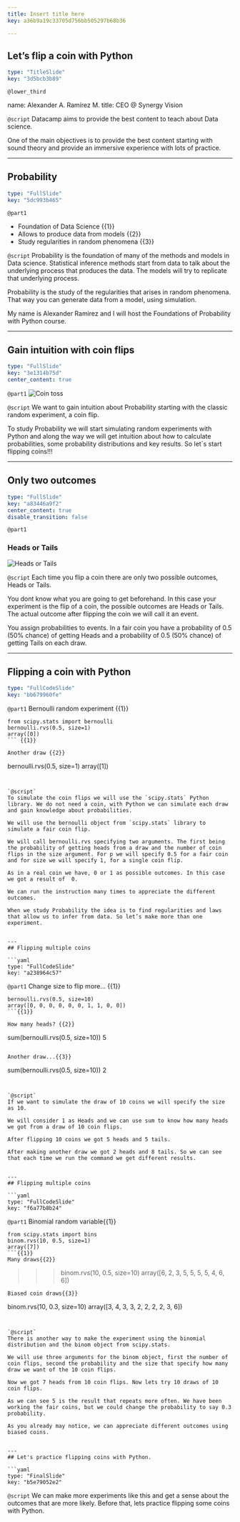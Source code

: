 ```yaml
---
title: Insert title here
key: a36b9a19c33705d756bb505297b68b36

---
```

## Let’s flip a coin with Python

```yaml
type: "TitleSlide"
key: "3d5bcb3b89"
```

`@lower_third`

name: Alexander A. Ramírez M.
title: CEO @ Synergy Vision


`@script`
Datacamp aims to provide the best content to teach about Data science. 

One of the main objectives is to provide the best content starting with sound theory and provide an immersive experience with lots of practice.


---
## Probability

```yaml
type: "FullSlide"
key: "5dc993b465"
```

`@part1`
- Foundation of Data Science {{1}}
- Allows to produce data from models {{2}}
- Study regularities in random phenomena {{3}}


`@script`
Probability is the foundation of many of the methods and models in Data science. Statistical inference methods start from data to talk about the underlying process that produces the data. The models will try to replicate that underlying process.

Probability is the study of the regularities that arises in random phenomena. That way you can generate data from a model, using simulation.

My name is Alexander Ramirez and I will host the Foundations of Probability with Python course.


---
## Gain intuition with coin flips

```yaml
type: "FullSlide"
key: "3e1314b75d"
center_content: true
```

`@part1`
![Coin toss](https://synergy.vision/assets/datacamp/images/coin-toss.jpg)


`@script`
We want to gain intuition about Probability starting with the classic random experiment, a coin flip.

To study Probability we will start simulating random experiments with Python and along the way we will get intuition about how to calculate probabilities, some probability distributions and key results. So let´s start flipping coins!!!


---
## Only two outcomes

```yaml
type: "FullSlide"
key: "a83446a9f2"
center_content: true
disable_transition: false
```

`@part1`
### Heads or Tails

![Heads or Tails](https://synergy.vision/assets/datacamp/images/coin-head-and-tail-riddle.jpg)


`@script`
Each time you flip a coin there are only two possible outcomes, Heads or Tails.

You dont know what you are going to get beforehand. In this case your experiment is the flip of a coin, the possible outcomes are Heads or Tails. The actual outcome after flipping the coin we will call it an event.

You assign probabilities to events. In a fair coin you have a probability of 0.5 (50% chance) of getting Heads and a probability of 0.5 (50% chance) of getting Tails on each draw.


---
## Flipping a coin with Python

```yaml
type: "FullCodeSlide"
key: "bb679960fe"
```

`@part1`
Bernoulli random experiment {{1}}
```
from scipy.stats import bernoulli
bernoulli.rvs(0.5, size=1)
array([0])
``` {{1}}

Another draw {{2}}
```
bernoulli.rvs(0.5, size=1)
array([1])
```{{2}}


`@script`
To simulate the coin flips we will use the `scipy.stats` Python library. We do not need a coin, with Python we can simulate each draw and gain knowledge about probabilities.

We will use the bernoulli object from `scipy.stats` library to simulate a fair coin flip.

We will call bernoulli.rvs specifying two arguments. The first being the probability of getting heads from a draw and the number of coin flips in the size argument. For p we will specify 0.5 for a fair coin and for size we will specify 1, for a single coin flip.

As in a real coin we have, 0 or 1 as possible outcomes. In this case we got a result of  0.

We can run the instruction many times to appreciate the different outcomes.

When we study Probability the idea is to find regularities and laws that allow us to infer from data. So let’s make more than one experiment.


---
## Flipping multiple coins

```yaml
type: "FullCodeSlide"
key: "a238964c57"
```

`@part1`
Change size to flip more… {{1}}
```
bernoulli.rvs(0.5, size=10)
array([0, 0, 0, 0, 0, 0, 1, 1, 0, 0])
```{{1}}

How many heads? {{2}}
```
sum(bernoulli.rvs(0.5, size=10))
5
```{{2}}

Another draw...{{3}}
```
sum(bernoulli.rvs(0.5, size=10))
2
```{{3}}


`@script`
If we want to simulate the draw of 10 coins we will specify the size as 10.

We will consider 1 as Heads and we can use sum to know how many heads we got from a draw of 10 coin flips.

After flipping 10 coins we got 5 heads and 5 tails.

After making another draw we got 2 heads and 8 tails. So we can see that each time we run the command we get different results.


---
## Flipping multiple coins

```yaml
type: "FullCodeSlide"
key: "f6a77b8b24"
```

`@part1`
Binomial random variable{{1}}
```
from scipy.stats import bins
binom.rvs(10, 0.5, size=1)
array([7])
```{{1}}
Many draws{{2}}
```
>>> binom.rvs(10, 0.5, size=10)
array([6, 2, 3, 5, 5, 5, 5, 4, 6, 6])
```{{2}}
Biased coin draws{{3}}
```
binom.rvs(10, 0.3, size=10)
array([3, 4, 3, 3, 2, 2, 2, 2, 3, 6])
```{{3}}


`@script`
There is another way to make the experiment using the binomial distribution and the binom object from scipy.stats.

We will use three arguments for the binom object, first the number of coin flips, second the probability and the size that specify how many draw we want of the 10 coin flips.

Now we got 7 heads from 10 coin flips. Now lets try 10 draws of 10 coin flips.

As we can see 5 is the result that repeats more often. We have been working the fair coins, but we could change the probability to say 0.3 probability.

As you already may notice, we can appreciate different outcomes using biased coins.


---
## Let's practice flipping coins with Python.

```yaml
type: "FinalSlide"
key: "b5e79052e2"
```

`@script`
We can make more experiments like this and get a sense about the outcomes that are more likely. Before that, lets practice flipping some coins with Python.


